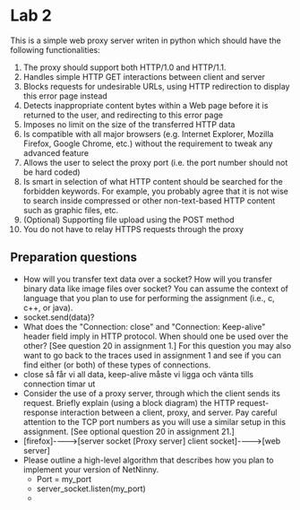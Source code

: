 # Lab 2

This is a simple web proxy server writen in python which should have the following functionalities:

1. The proxy should support both HTTP/1.0 and HTTP/1.1.
2. Handles simple HTTP GET interactions between client and server
3. Blocks requests for undesirable URLs, using HTTP redirection to display this error page instead
4. Detects inappropriate content bytes within a Web page before it is returned to the user, and redirecting to this error page
5. Imposes no limit on the size of the transferred HTTP data
6. Is compatible with all major browsers (e.g. Internet Explorer, Mozilla Firefox, Google Chrome, etc.) without the requirement to tweak any advanced feature
7. Allows the user to select the proxy port (i.e. the port number should not be hard coded)
8. Is smart in selection of what HTTP content should be searched for the forbidden keywords. For example, you probably agree that it is not wise to search inside compressed or other non-text-based HTTP content such as graphic files, etc.
9. (Optional) Supporting file upload using the POST method
10. You do not have to relay HTTPS requests through the proxy

## Preparation questions
* How will you transfer text data over a socket? How will you transfer binary data like image files over socket? You can assume the context of language that you plan to use for performing the assignment (i.e., c, c++, or java).
 * socket.send(data)?
* What does the "Connection: close" and "Connection: Keep-alive" header field imply in HTTP protocol. When should one be used over the other? [See question 20 in assignment 1.] For this question you may also want to go back to the traces used in assignment 1 and see if you can find either (or both) of these types of connections.
 * close så får vi all data, keep-alive måste vi ligga och vänta tills connection timar ut
* Consider the use of a proxy server, through which the client sends its request. Briefly explain (using a block diagram) the HTTP request-response interaction between a client, proxy, and server. Pay careful attention to the TCP port numbers as you will use a similar setup in this assignment. [See optional question 20 in assignment 21.]
 * [firefox]---->[server socket    [Proxy server]      client socket]---->[web server]
* Please outline a high-level algorithm that describes how you plan to implement your version of NetNinny.
  * Port = my_port
  * server_socket.listen(my_port)
  * 
